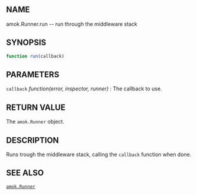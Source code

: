 ## NAME

amok.Runner.run -- run through the middleware stack

## SYNOPSIS

```js
function run(callback)
```

## PARAMETERS
`callback` *function(error, inspector, runner)*
:   The callback to use.

## RETURN VALUE

The `amok.Runner` object.

## DESCRIPTION

Runs trough the middleware stack, calling the `callback` function when done.

## SEE ALSO

[`amok.Runner`](amok.Runner.3.md)
